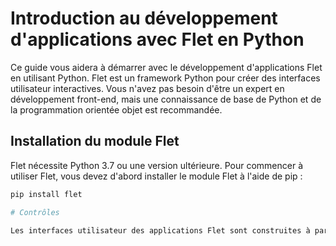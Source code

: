 # Introduction au développement d'applications avec Flet en Python

Ce guide vous aidera à démarrer avec le développement d'applications Flet en utilisant Python. Flet est un framework Python pour créer des interfaces utilisateur interactives. Vous n'avez pas besoin d'être un expert en développement front-end, mais une connaissance de base de Python et de la programmation orientée objet est recommandée.

## Installation du module Flet

Flet nécessite Python 3.7 ou une version ultérieure. Pour commencer à utiliser Flet, vous devez d'abord installer le module Flet à l'aide de pip :

```bash
pip install flet

# Contrôles

Les interfaces utilisateur des applications Flet sont construites à partir de contrôles (widgets). Les contrôles sont des objets Python qui représentent des éléments de l'interface utilisateur. Vous pouvez créer des contrôles en utilisant des constructeurs avec des paramètres correspondant à leurs propriétés.

